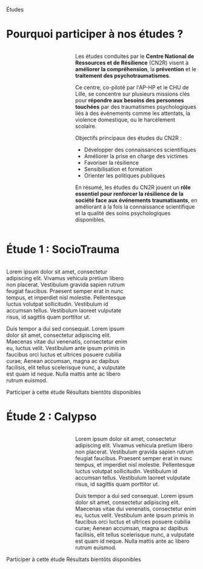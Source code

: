 <div class="banner">
    <div class="title">Études</div>
</div>

# Pourquoi participer à nos études ?

<div class="columns">
    <img src="{{ ASSET static/misc/path.webp }}" style="flex: 1;" alt="" />
    <div style="flex: 2;">
        <p>Les études conduites par le <b>Centre National de Ressources et de Résilience</b> (CN2R) visent à <b>améliorer la compréhension</b>, la <b>prévention</b> et le <b>traitement des psychotraumatismes</b>.
        <p>Ce centre, co-piloté par l'AP-HP et le CHU de Lille, se concentre sur plusieurs missions clés pour <b>répondre aux besoins des personnes touchées</b> par des traumatismes psychologiques liés à des événements comme les attentats, la violence domestique, ou le harcèlement scolaire.
        <p>Objectifs principaux des études du CN2R :
        <ul>
            <li>Développer des connaissances scientifiques
            <li>Améliorer la prise en charge des victimes
            <li>Favoriser la résilience
            <li>Sensibilisation et formation
            <li>Orienter les politiques publiques
        </ul>
        <p>En résumé, les études du CN2R jouent un <b>rôle essentiel pour renforcer la résilience de la société face aux événements traumatisants</b>, en améliorant à la fois la connaissance scientifique et la qualité des soins psychologiques disponibles.
    </div>
</div>

# Étude 1 : SocioTrauma

<div class="columns">
    <div style="flex: 2;">
        <p>Lorem ipsum dolor sit amet, consectetur adipiscing elit. Vivamus vehicula pretium libero non placerat. Vestibulum gravida sapien rutrum feugiat faucibus. Praesent semper erat in nunc tempus, et imperdiet nisl molestie. Pellentesque luctus volutpat sollicitudin. Vestibulum id accumsan tellus. Vestibulum laoreet vulputate risus, id sagittis quam porttitor ut.
        <p>Duis tempor a dui sed consequat. Lorem ipsum dolor sit amet, consectetur adipiscing elit. Maecenas vitae dui venenatis, consectetur enim eu, luctus velit. Vestibulum ante ipsum primis in faucibus orci luctus et ultrices posuere cubilia curae; Aenean accumsan, magna ac dapibus facilisis, elit tellus scelerisque nunc, a vulputate est quam id neque. Nulla mattis ante ac libero rutrum euismod.
    </div>
    <img src="{{ ASSET static/misc/hands.webp }}" style="flex: 1;" alt="" />
</div>

<div class="buttons">
    <a>Participer à cette étude</a>
    <a class="disabled">Résultats bientôts disponibles</a>
</div>

# Étude 2 : Calypso

<div class="columns">
    <img src="{{ ASSET static/misc/support.webp }}" style="flex: 1;" alt="" />
    <div style="flex: 2;">
        <p>Lorem ipsum dolor sit amet, consectetur adipiscing elit. Vivamus vehicula pretium libero non placerat. Vestibulum gravida sapien rutrum feugiat faucibus. Praesent semper erat in nunc tempus, et imperdiet nisl molestie. Pellentesque luctus volutpat sollicitudin. Vestibulum id accumsan tellus. Vestibulum laoreet vulputate risus, id sagittis quam porttitor ut.
        <p>Duis tempor a dui sed consequat. Lorem ipsum dolor sit amet, consectetur adipiscing elit. Maecenas vitae dui venenatis, consectetur enim eu, luctus velit. Vestibulum ante ipsum primis in faucibus orci luctus et ultrices posuere cubilia curae; Aenean accumsan, magna ac dapibus facilisis, elit tellus scelerisque nunc, a vulputate est quam id neque. Nulla mattis ante ac libero rutrum euismod.
    </div>
</div>

<div class="buttons">
    <a>Participer à cette étude</a>
    <a class="disabled">Résultats bientôts disponibles</a>
</div>
